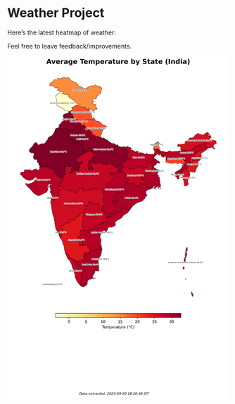 # Weather Project

Here’s the latest heatmap of weather:

Feel free to leave feedback/improvements.

![India Heatmap](docs/assets/india_heatmap.png?v=CEA31C)
